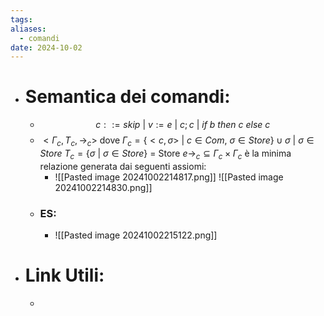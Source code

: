 ```yaml
---
tags: 
aliases:
  - comandi
date: 2024-10-02
---
```

- # Semantica dei comandi:
	- $$c::=skip\ |\ v:=e \ |\ c;c\ |\ if\ b\ then\ c\ else \ c$$
	- $<\Gamma_{c}, T_{c}, \to_{c}>$ dove $\Gamma_{c}=\{<c, \sigma>\ |\ c\in Com,\ \sigma \in Store\}\cup {\sigma\ |\ \sigma \in Store}$ 
	  $T_{c}=\{\sigma\ |\ \sigma \in Store\}$ = Store
	  $e \to_{c} \subseteq \Gamma_{c} \times \Gamma_{c}$ è la minima relazione generata dai seguenti assiomi:
		- ![[Pasted image 20241002214817.png]]
		  ![[Pasted image 20241002214830.png]] 
	- ### ES:
		- ![[Pasted image 20241002215122.png]]
- # Link Utili:
	- 